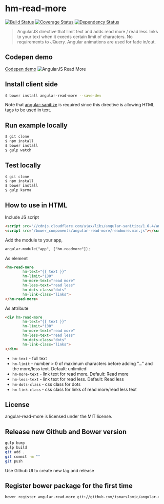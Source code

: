 # hm-read-more
[![Build Status](https://travis-ci.org/ismarslomic/angular-read-more.svg?branch=master)](https://travis-ci.org/ismarslomic/angular-read-more)
[![Coverage Status](https://coveralls.io/repos/ismarslomic/angular-read-more/badge.svg?branch=master&service=github)](https://coveralls.io/github/ismarslomic/angular-read-more?branch=master)
[![Dependency Status](https://gemnasium.com/ismarslomic/angular-read-more.svg)](https://gemnasium.com/ismarslomic/angular-read-more)
> AngularJS directive that limit text and adds read more / read less links to your text when it exeeds certain limit of characters. No requirements to JQuery. Angular animations are used for fade in/out.

## Codepen demo
[Codepen demo](http://codepen.io/ismarslomic/pen/yYMvrz "Codepen.io: AngularJS Read More Directive")
![AngularJS Read More](angular-read-more.png "AngularJS Read More Directive")

## Install client side
```bash
$ bower install angular-read-more --save-dev 
```

Note that [angular-sanitize](https://docs.angularjs.org/api/ngSanitize/service/$sanitize) is required since this directive is allowing HTML tags to be used in text.

## Run example locally
```bash
$ git clone
$ npm install
$ bower install
$ gulp watch
```

## Test locally
```bash
$ git clone
$ npm install
$ bower install
$ gulp karma
```

## How to use in HTML
Include JS script
```html
<script src="//cdnjs.cloudflare.com/ajax/libs/angular-sanitize/1.6.4/angular-sanitize.min.js"></script>
<script src="/bower_components/angular-read-more/readmore.min.js"></script>
```

Add the module to your app,
```html
angular.module("app", ["hm.readmore"]);
```

As element
```html
<hm-read-more
		hm-text="{{ text }}" 
		hm-limit="100" 
		hm-more-text="read more" 
		hm-less-text="read less"
		hm-dots-class="dots"
        hm-link-class="links">
</hm-read-more>
```

As attribute
```html
<div hm-read-more
		hm-text="{{ text }}" 
		hm-limit="100" 
		hm-more-text="read more" 
		hm-less-text="read less"
		hm-dots-class="dots"
        hm-link-class="links">
</div>
```

* `hm-text` - full text
* `hm-limit` - number > 0 of maximum characters before adding "..." and the more/less text. Default: unlimited
* `hm-more-text` - link text for read more. Default: Read more
* `hm-less-text` - link text for read less. Default: Read less
* `hm-dots-class` - css class for dots
* `hm-link-class` - css class for links of read more/read less text

## License
angular-read-more is licensed under the MIT license.

## Release new Github and Bower version
```bash
gulp bump
gulp build
git add .
git commit -m ""
git push
```
Use Github UI to create new tag and release

## Register bower package for the first time
```bash
bower register angular-read-more git://github.com/ismarslomic/angular-read-more.git
```
